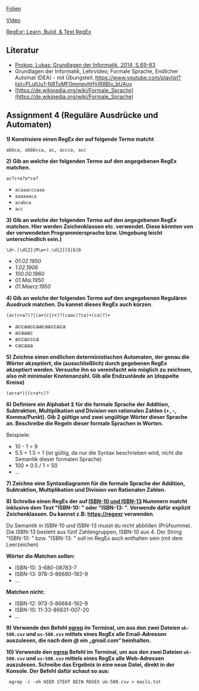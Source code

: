 [Folien](https://docs.google.com/presentation/d/1TcEmapxsaebBDcY73URAaE1AieseT_XzoDLhpZQNxJA/edit?usp=sharing)

[Video](https://www.youtube.com/watch?v=eTFsb7qROt0)

[RegExr: Learn, Build, & Test RegEx](https://regexr.com/)

## Literatur

* [Prokop, Lukas: Grundlagen der Informatik, 2014, S.69-83](https://github.com/chpollin/Teaching/blob/master/GDI/Literature/PROKOP_GDI_Skriptum.pdf)
* Grundlagen der Informatik, Lehrvideo; Formale Sprache, Endlicher Automat (DEA) - mit Übungsteil, https://www.youtube.com/playlist?list=PLqIUu1-N8ToMF0mmpyhHViR8Blv_bUAuy
* [https://de.wikipedia.org/wiki/Formale_Sprache](https://de.wikipedia.org/wiki/Formale_Sprache)

## Assignment 4 (Reguläre Ausdrücke und Automaten)

**1) Konstruiere einen RegEx der auf folgende Terme matcht**

`abbca, abbbcca, ac, accca, acc`

**2) Gib an welche der folgenden Terme auf den angegebenen RegEx matchen.**

`ac?c+a?a*ca?`

- `acaaacccaaa`
- `aaaaaaca`
- `acabca`
- `acc`

**3) Gib an welche der folgenden Terme auf den angegebenen RegEx matchen. Hier werden Zeichenklassen etc. verwendet. Diese könnten von der verwendeten Programmiersprache bzw. Umgebung leicht unterschiedlich sein.)**

`\d+.(\d{2}|M\w+).\d{2}[5|6]0`

- *01.02.1950*
- *1.02.1906*
- *100.00.1960*
- *01.Mai.1950*
- *01.Maerz.1950*

**4) Gib an welche der folgenden Terme auf den angegebenen Regulären Ausdruck matchen. Du kannst dieses RegEx auch kürzen.**

`(ac(c+a?)?|(a+(c|c+)?(caac)?ca)+(ca)?)+`

- accaaccaacaaccaca
- acaaac
- accaccca
- cacaaa

**5) Zeichne einen endlichen deterministischen Automaten, der genau die Wörter akzeptiert, die (ausschließlich) durch gegebenen RegEx akzeptiert werden. Versuche ihn so vereinfacht wie möglich zu zeichnen, also mit minimaler Knotenanzahl. Gib alle Endzustände an (doppelte Kreise)**

`(ac+a*)|(c+a*c)?`

**6) Definiere ein Alphabet 𝝨 für die formale Sprache der Addition, Subtraktion, Multiplikation und Division von rationalen Zahlen (+, -, Komma/Punkt). Gib 2 gültige und zwei ungültige Wörter dieser Sprache an. Beschreibe die Regeln dieser formale Sprachen in Worten.**

Beispiele: 

* 10 - 1 = 9
* 5.5 + 1.5 = 1 (ist gültig, da nur die Syntax beschrieben wird, nicht die Semantik dieser formalen Sprache)
* 100 * 0.5 / 1 = 50 
* ... 

**7) Zeichne eine Syntaxdiagramm für die formale Sprache der Addition, Subtraktion, Multiplikation und Division von Rationalen Zahlen.**

**8) Schreibe einen RegEx der auf [ISBN-10 und ISBN-13](https://de.wikipedia.org/wiki/Internationale_Standardbuchnummer#ISBN-13) Nummern matcht inklusive dem Text "ISBN-10: " oder "ISBN-13: ". Verwende dafür explizit Zeichenklassen. Du kannst z.B: [https://regexr](https://regexr) verwenden**. 

Du Semantik in ISBN-10 und ISBN-13 musst du nicht abbilden (Prüfsumme). Die ISBN-13 besteht aus fünf Zahlengruppen, ISBN-10 aus 4. Der String "ISBN-10: " bzw. "ISBN-13: " soll im RegEx auch enthalten sein (mit dem Leerzeichen)

**Wörter die Matchen sollen:**

* ISBN-10: 3-680-08783-7
* ISBN-13: 978-3-86680-192-9
* ... 

**Matchen** **nicht:**

* ISBN-12: 973-3-86684-192-9
* ISBN-10: 11-33-86631-007-20
* ... 

**9) Verwende den Befehl [egrep](https://www.computerhope.com/unix/uegrep.htm) im Terminal, um aus den zwei Dateien `uk-500.csv` und `us-500.csv`  mittels eines RegEx alle Email-Adressen auszulesen, die nach dem *@* ein „gmail.com“ beinhalten.**

**10) Verwende den [egrep](https://www.computerhope.com/unix/uegrep.htm)  Befehl  im Terminal, um aus den zwei Dateien `uk-500.csv` und `us-500.csv` mittels eines RegEx alle Web-Adressen auszulesen. Schreibe das Ergebnis in eine neue Datei, direkt in der  Konsole. Der Befehl dafür schaut so aus:**

` egrep -i -oh HIER STEHT DEIN REGEX uk-500.csv > mails.txt`

